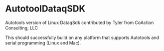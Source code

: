 # AutotoolDataqSDK
Autotools version of Linux DataqSdk contributed by Tyler from CoAction Consulting, LLC

This should successfully build on any platform that supports Autotools and serial programming (Linux and Mac).

